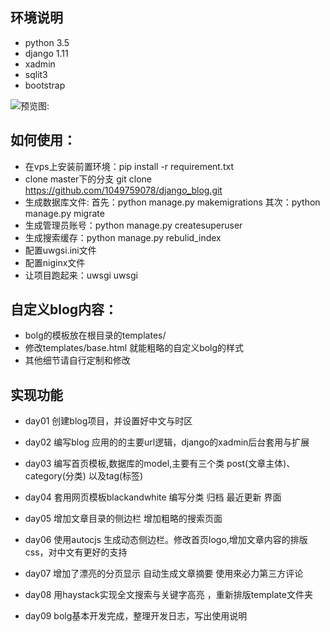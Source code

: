 ## 环境说明
- python 3.5
- django 1.11
- xadmin
- sqlit3
- bootstrap


![预览图:](http://images.cnblogs.com/cnblogs_com/guigujun/1143402/o_tel.png)
## 如何使用：
- 在vps上安装前置环境：pip install -r requirement.txt
- clone master下的分支 git clone https://github.com/1049759078/django_blog.git
- 生成数据库文件: 首先：python manage.py makemigrations 其次：python manage.py migrate
- 生成管理员账号：python manage.py createsuperuser
- 生成搜索缓存：python manage.py rebulid_index
- 配置uwgsi.ini文件
- 配置niginx文件
- 让项目跑起来：uwsgi uwsgi
## 自定义blog内容：
- bolg的模板放在根目录的templates/
- 修改templates/base.html 就能粗略的自定义bolg的样式
- 其他细节请自行定制和修改
## 实现功能
- day01 创建blog项目，并设置好中文与时区
- day02 编写blog 应用的的主要url逻辑，django的xadmin后台套用与扩展
- day03 编写首页模板,数据库的model,主要有三个类 post(文章主体)、category(分类) 以及tag(标签)
- day04 套用网页模板blackandwhite 编写分类 归档 最近更新 界面

- day05 增加文章目录的侧边栏 增加粗略的搜索页面
- day06 使用autocjs 生成动态侧边栏。修改首页logo,增加文章内容的排版css，对中文有更好的支持
- day07 增加了漂亮的分页显示 自动生成文章摘要 使用來必力第三方评论
- day08 用haystack实现全文搜索与关键字高亮 ，重新排版template文件夹
- day09 bolg基本开发完成，整理开发日志，写出使用说明